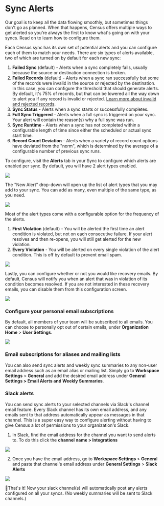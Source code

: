 # Sync Alerts

Our goal is to keep all the data flowing smoothly, but sometimes things don't go as planned. When that happens, Census offers multiple ways to get alerted so you're always the first to know what's going on with your syncs. Read on to learn how to configure them.

Each Census sync has its own set of potential alerts and you can configure each of them to match your needs. There are six types of alerts available, two of which are turned on by default for each new sync:

1. **Failed Sync** (default) - Alerts when a sync completely fails, usually because the source or destination connection is broken.
2. **Failed Records** (default) - Alerts when a sync ran successfully but some of the records were invalid in the source or rejected by the destination. In this case, you can configure the threshold that should generate alerts. By default, it's 75% of records, but that can be lowered all the way down to alert you if any record is invalid or rejected. [Learn more about invalid and rejected records](../core-concept/#sync-history).
3. **Sync Status** - Alerts when a sync starts or successfully completes.
4. **Full Sync Triggered** - Alerts when a full sync is triggered on your sync. Your alert will contain the reason(s) why a full sync was run.
5. **Sync Runtime** - Alerts when a sync has not completed within a configurable length of time since either the scheduled or actual sync start time.
6. **Record Count Deviation** - Alerts when a variety of record count options have deviated from the "norm", which is determined by the average of a configurable number of previous sync runs.

To configure, visit the **Alerts** tab in your Sync to configure which alerts are enabled per sync. By default, you will have 2 alert types enabled.

![](<../../.gitbook/assets/Screenshot 2023-12-04 at 2.16.50 PM.png>)

The "New Alert" drop-down will open up the list of alert types that you may add to your sync. You can add as many, even multiple of the same type, as you need.

![](<../../.gitbook/assets/Screenshot 2023-12-04 at 2.25.42 PM.png>)

Most of the alert types come with a configurable option for the frequency of the alerts.

1. **First Violation** (default) - You will be alerted the first time an alert condition is violated, but not on each consecutive failure. If your alert resolves and then re-opens, you will still get alerted for the new violation.
2. **Every Violation** - You will be alerted on every single violation of the alert condition. This is off by default to prevent email spam.

![](<../../.gitbook/assets/Screenshot 2023-12-04 at 2.20.40 PM.png>)

Lastly, you can configure whether or not you would like recovery emails. By default, Census will notify you when an alert that was in violation of its condition becomes resolved. If you are not interested in these recovery emails, you can disable them from this configuration screen.

![](<../../.gitbook/assets/Screenshot 2023-12-04 at 2.31.12 PM.png>)

### Configure your personal email subscriptions

By default, all members of your team will be subscribed to all emails. You can choose to personally opt out of certain emails, under **Organization Home** > **User Settings**.

![](<../../.gitbook/assets/Screen Shot 2021-10-23 at 9.45.37 AM.png>)

### Email subscriptions for aliases and mailing lists

You can also send sync alerts and weekly sync summaries to any non-user email address such as an email alias or mailing list. Simply go to **Workspace Settings** > **General** and add the desired email address under **General Settings > Email Alerts and Weekly Summaries**.

### Slack alerts

You can send sync alerts to your selected channels via Slack's channel email feature. Every Slack channel has its own email address, and any emails sent to that address automatically appear as messages in that channel. This is a super easy way to configure alerting without having to give Census a lot of permissions to your organization's Slack.

1. In Slack, find the email address for the channel you want to send alerts to. To do this click the **channel name > Integrations**

![](../../.gitbook/assets/get\_slack\_channel\_email.png)

2. Once you have the email address, go to **Workspace Settings** > **General** and paste that channel's email address under **General Settings** > **Slack Alerts**

![](<../../.gitbook/assets/Screenshot 2023-03-30 at 10.27.29 PM.png>)

:tada:That's it! Now your slack channel(s) will automatically post any alerts configured on all your syncs. (No weekly summaries will be sent to Slack channels.)

